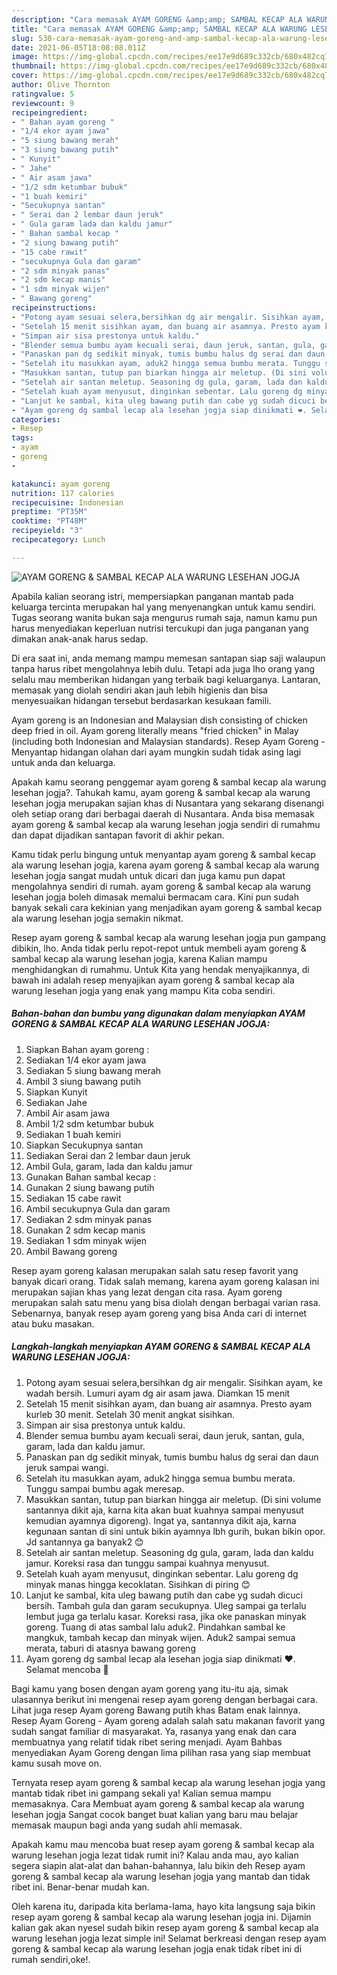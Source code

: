 ```yaml
---
description: "Cara memasak AYAM GORENG &amp;amp; SAMBAL KECAP ALA WARUNG LESEHAN JOGJA yang nikmat dan Mudah Dibuat"
title: "Cara memasak AYAM GORENG &amp;amp; SAMBAL KECAP ALA WARUNG LESEHAN JOGJA yang nikmat dan Mudah Dibuat"
slug: 530-cara-memasak-ayam-goreng-and-amp-sambal-kecap-ala-warung-lesehan-jogja-yang-nikmat-dan-mudah-dibuat
date: 2021-06-05T18:08:08.011Z
image: https://img-global.cpcdn.com/recipes/ee17e9d689c332cb/680x482cq70/ayam-goreng-sambal-kecap-ala-warung-lesehan-jogja-foto-resep-utama.jpg
thumbnail: https://img-global.cpcdn.com/recipes/ee17e9d689c332cb/680x482cq70/ayam-goreng-sambal-kecap-ala-warung-lesehan-jogja-foto-resep-utama.jpg
cover: https://img-global.cpcdn.com/recipes/ee17e9d689c332cb/680x482cq70/ayam-goreng-sambal-kecap-ala-warung-lesehan-jogja-foto-resep-utama.jpg
author: Olive Thornton
ratingvalue: 5
reviewcount: 9
recipeingredient:
- " Bahan ayam goreng "
- "1/4 ekor ayam jawa"
- "5 siung bawang merah"
- "3 siung bawang putih"
- " Kunyit"
- " Jahe"
- " Air asam jawa"
- "1/2 sdm ketumbar bubuk"
- "1 buah kemiri"
- "Secukupnya santan"
- " Serai dan 2 lembar daun jeruk"
- " Gula garam lada dan kaldu jamur"
- " Bahan sambal kecap "
- "2 siung bawang putih"
- "15 cabe rawit"
- "secukupnya Gula dan garam"
- "2 sdm minyak panas"
- "2 sdm kecap manis"
- "1 sdm minyak wijen"
- " Bawang goreng"
recipeinstructions:
- "Potong ayam sesuai selera,bersihkan dg air mengalir. Sisihkan ayam, ke wadah bersih. Lumuri ayam dg air asam jawa. Diamkan 15 menit"
- "Setelah 15 menit sisihkan ayam, dan buang air asamnya. Presto ayam kurleb 30 menit. Setelah 30 menit angkat sisihkan."
- "Simpan air sisa prestonya untuk kaldu."
- "Blender semua bumbu ayam kecuali serai, daun jeruk, santan, gula, garam, lada dan kaldu jamur."
- "Panaskan pan dg sedikit minyak, tumis bumbu halus dg serai dan daun jeruk sampai wangi."
- "Setelah itu masukkan ayam, aduk2 hingga semua bumbu merata. Tunggu sampai bumbu agak meresap."
- "Masukkan santan, tutup pan biarkan hingga air meletup. (Di sini volume santannya dikit aja, karna kita akan buat kuahnya sampai menyusut kemudian ayamnya digoreng). Ingat ya, santannya dikit aja, karna kegunaan santan di sini untuk bikin ayamnya lbh gurih, bukan bikin opor. Jd santannya ga banyak2 😊"
- "Setelah air santan meletup. Seasoning dg gula, garam, lada dan kaldu jamur. Koreksi rasa dan tunggu sampai kuahnya menyusut."
- "Setelah kuah ayam menyusut, dinginkan sebentar. Lalu goreng dg minyak manas hingga kecoklatan. Sisihkan di piring 😊"
- "Lanjut ke sambal, kita uleg bawang putih dan cabe yg sudah dicuci bersih. Tambah gula dan garam secukupnya. Uleg sampai ga terlalu lembut juga ga terlalu kasar. Koreksi rasa, jika oke panaskan minyak goreng. Tuang di atas sambal lalu aduk2. Pindahkan sambal ke mangkuk, tambah kecap dan minyak wijen. Aduk2 sampai semua merata, taburi di atasnya bawang goreng"
- "Ayam goreng dg sambal lecap ala lesehan jogja siap dinikmati ❤. Selamat mencoba 🥰"
categories:
- Resep
tags:
- ayam
- goreng
- 

katakunci: ayam goreng  
nutrition: 117 calories
recipecuisine: Indonesian
preptime: "PT35M"
cooktime: "PT48M"
recipeyield: "3"
recipecategory: Lunch

---
```



![AYAM GORENG &amp; SAMBAL KECAP ALA WARUNG LESEHAN JOGJA](https://img-global.cpcdn.com/recipes/ee17e9d689c332cb/680x482cq70/ayam-goreng-sambal-kecap-ala-warung-lesehan-jogja-foto-resep-utama.jpg)

Apabila kalian seorang istri, mempersiapkan panganan mantab pada keluarga tercinta merupakan hal yang menyenangkan untuk kamu sendiri. Tugas seorang  wanita bukan saja mengurus rumah saja, namun kamu pun harus menyediakan keperluan nutrisi tercukupi dan juga panganan yang dimakan anak-anak harus sedap.

Di era  saat ini, anda memang mampu memesan santapan siap saji walaupun tanpa harus ribet mengolahnya lebih dulu. Tetapi ada juga lho orang yang selalu mau memberikan hidangan yang terbaik bagi keluarganya. Lantaran, memasak yang diolah sendiri akan jauh lebih higienis dan bisa menyesuaikan hidangan tersebut berdasarkan kesukaan famili. 

Ayam goreng is an Indonesian and Malaysian dish consisting of chicken deep fried in oil. Ayam goreng literally means &#34;fried chicken&#34; in Malay (including both Indonesian and Malaysian standards). Resep Ayam Goreng - Menyantap hidangan olahan dari ayam mungkin sudah tidak asing lagi untuk anda dan keluarga.

Apakah kamu seorang penggemar ayam goreng &amp; sambal kecap ala warung lesehan jogja?. Tahukah kamu, ayam goreng &amp; sambal kecap ala warung lesehan jogja merupakan sajian khas di Nusantara yang sekarang disenangi oleh setiap orang dari berbagai daerah di Nusantara. Anda bisa memasak ayam goreng &amp; sambal kecap ala warung lesehan jogja sendiri di rumahmu dan dapat dijadikan santapan favorit di akhir pekan.

Kamu tidak perlu bingung untuk menyantap ayam goreng &amp; sambal kecap ala warung lesehan jogja, karena ayam goreng &amp; sambal kecap ala warung lesehan jogja sangat mudah untuk dicari dan juga kamu pun dapat mengolahnya sendiri di rumah. ayam goreng &amp; sambal kecap ala warung lesehan jogja boleh dimasak memalui bermacam cara. Kini pun sudah banyak sekali cara kekinian yang menjadikan ayam goreng &amp; sambal kecap ala warung lesehan jogja semakin nikmat.

Resep ayam goreng &amp; sambal kecap ala warung lesehan jogja pun gampang dibikin, lho. Anda tidak perlu repot-repot untuk membeli ayam goreng &amp; sambal kecap ala warung lesehan jogja, karena Kalian mampu menghidangkan di rumahmu. Untuk Kita yang hendak menyajikannya, di bawah ini adalah resep menyajikan ayam goreng &amp; sambal kecap ala warung lesehan jogja yang enak yang mampu Kita coba sendiri.

<!--inarticleads1-->

##### Bahan-bahan dan bumbu yang digunakan dalam menyiapkan AYAM GORENG &amp; SAMBAL KECAP ALA WARUNG LESEHAN JOGJA:

1. Siapkan  Bahan ayam goreng :
1. Sediakan 1/4 ekor ayam jawa
1. Sediakan 5 siung bawang merah
1. Ambil 3 siung bawang putih
1. Siapkan  Kunyit
1. Sediakan  Jahe
1. Ambil  Air asam jawa
1. Ambil 1/2 sdm ketumbar bubuk
1. Sediakan 1 buah kemiri
1. Siapkan Secukupnya santan
1. Sediakan  Serai dan 2 lembar daun jeruk
1. Ambil  Gula, garam, lada dan kaldu jamur
1. Gunakan  Bahan sambal kecap :
1. Gunakan 2 siung bawang putih
1. Sediakan 15 cabe rawit
1. Ambil secukupnya Gula dan garam
1. Sediakan 2 sdm minyak panas
1. Gunakan 2 sdm kecap manis
1. Sediakan 1 sdm minyak wijen
1. Ambil  Bawang goreng


Resep ayam goreng kalasan merupakan salah satu resep favorit yang banyak dicari orang. Tidak salah memang, karena ayam goreng kalasan ini merupakan sajian khas yang lezat dengan cita rasa. Ayam goreng merupakan salah satu menu yang bisa diolah dengan berbagai varian rasa. Sebenarnya, banyak resep ayam goreng yang bisa Anda cari di internet atau buku masakan. 

<!--inarticleads2-->

##### Langkah-langkah menyiapkan AYAM GORENG &amp; SAMBAL KECAP ALA WARUNG LESEHAN JOGJA:

1. Potong ayam sesuai selera,bersihkan dg air mengalir. Sisihkan ayam, ke wadah bersih. Lumuri ayam dg air asam jawa. Diamkan 15 menit
1. Setelah 15 menit sisihkan ayam, dan buang air asamnya. Presto ayam kurleb 30 menit. Setelah 30 menit angkat sisihkan.
1. Simpan air sisa prestonya untuk kaldu.
1. Blender semua bumbu ayam kecuali serai, daun jeruk, santan, gula, garam, lada dan kaldu jamur.
1. Panaskan pan dg sedikit minyak, tumis bumbu halus dg serai dan daun jeruk sampai wangi.
1. Setelah itu masukkan ayam, aduk2 hingga semua bumbu merata. Tunggu sampai bumbu agak meresap.
1. Masukkan santan, tutup pan biarkan hingga air meletup. (Di sini volume santannya dikit aja, karna kita akan buat kuahnya sampai menyusut kemudian ayamnya digoreng). Ingat ya, santannya dikit aja, karna kegunaan santan di sini untuk bikin ayamnya lbh gurih, bukan bikin opor. Jd santannya ga banyak2 😊
1. Setelah air santan meletup. Seasoning dg gula, garam, lada dan kaldu jamur. Koreksi rasa dan tunggu sampai kuahnya menyusut.
1. Setelah kuah ayam menyusut, dinginkan sebentar. Lalu goreng dg minyak manas hingga kecoklatan. Sisihkan di piring 😊
1. Lanjut ke sambal, kita uleg bawang putih dan cabe yg sudah dicuci bersih. Tambah gula dan garam secukupnya. Uleg sampai ga terlalu lembut juga ga terlalu kasar. Koreksi rasa, jika oke panaskan minyak goreng. Tuang di atas sambal lalu aduk2. Pindahkan sambal ke mangkuk, tambah kecap dan minyak wijen. Aduk2 sampai semua merata, taburi di atasnya bawang goreng
1. Ayam goreng dg sambal lecap ala lesehan jogja siap dinikmati ❤. Selamat mencoba 🥰


Bagi kamu yang bosen dengan ayam goreng yang itu-itu aja, simak ulasannya berikut ini mengenai resep ayam goreng dengan berbagai cara. Lihat juga resep Ayam goreng Bawang putih khas Batam enak lainnya. Resep Ayam Goreng - Ayam goreng adalah salah satu makanan favorit yang sudah sangat familiar di masyarakat. Ya, rasanya yang enak dan cara membuatnya yang relatif tidak ribet sering menjadi. Ayam Bahbas menyediakan Ayam Goreng dengan lima pilihan rasa yang siap membuat kamu susah move on. 

Ternyata resep ayam goreng &amp; sambal kecap ala warung lesehan jogja yang mantab tidak ribet ini gampang sekali ya! Kalian semua mampu memasaknya. Cara Membuat ayam goreng &amp; sambal kecap ala warung lesehan jogja Sangat cocok banget buat kalian yang baru mau belajar memasak maupun bagi anda yang sudah ahli memasak.

Apakah kamu mau mencoba buat resep ayam goreng &amp; sambal kecap ala warung lesehan jogja lezat tidak rumit ini? Kalau anda mau, ayo kalian segera siapin alat-alat dan bahan-bahannya, lalu bikin deh Resep ayam goreng &amp; sambal kecap ala warung lesehan jogja yang mantab dan tidak ribet ini. Benar-benar mudah kan. 

Oleh karena itu, daripada kita berlama-lama, hayo kita langsung saja bikin resep ayam goreng &amp; sambal kecap ala warung lesehan jogja ini. Dijamin kalian gak akan nyesel sudah bikin resep ayam goreng &amp; sambal kecap ala warung lesehan jogja lezat simple ini! Selamat berkreasi dengan resep ayam goreng &amp; sambal kecap ala warung lesehan jogja enak tidak ribet ini di rumah sendiri,oke!.

